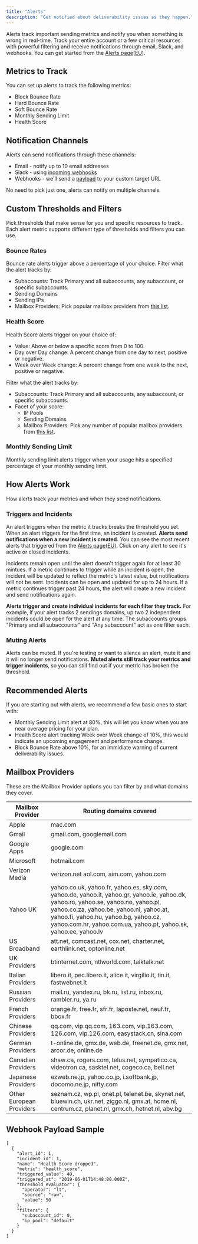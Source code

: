 ```yaml
---
title: "Alerts"
description: "Get notified about deliverability issues as they happen."
---
```


Alerts track important sending metrics and notify you when something is wrong in real-time. Track your entire account or a few critical resources with powerful filtering and receive notifications through email, Slack, and webhooks. You can get started from the [Alerts page](https://app.sparkpost.com/alerts)([EU](https://app.eu.sparkpost.com/alerts)).

## Metrics to Track
You can set up alerts to track the following metrics:

* Block Bounce Rate
* Hard Bounce Rate
* Soft Bounce Rate
* Monthly Sending Limit
* Health Score

## Notification Channels
Alerts can send notifications through these channels:

* Email - notify up to 10 email addresses
* Slack - using [incoming webhooks](https://api.slack.com/incoming-webhooks#create_a_webhook)
* Webhooks - we'll send a [payload](#webhook-payload-sample) to your custom target URL

No need to pick just one, alerts can notify on multiple channels.

## Custom Thresholds and Filters
Pick thresholds that make sense for you and specific resources to track. Each alert metric supports different type of thresholds and filters you can use.

### Bounce Rates
Bounce rate alerts trigger above a percentage of your choice. Filter what the alert tracks by:
* Subaccounts: Track Primary and all subaccounts, any subaccount, or specific subaccounts.
* Sending Domains
* Sending IPs
* Mailbox Providers: Pick popular mailbox providers from [this list](#mailbox-providers).

### Health Score
Health Score alerts trigger on your choice of:
* Value: Above or below a specific score from 0 to 100.
* Day over Day change: A percent change from one day to next, positive or negative.
* Week over Week change: A percent change from one week to the next, positive or negative.

Filter what the alert tracks by:
* Subaccounts: Track Primary and all subaccounts, any subaccount, or specific subaccounts.
* Facet of your score:
  * IP Pools
  * Sending Domains
  * Mailbox Providers: Pick any number of popular mailbox providers from [this list](#mailbox-providers).

### Monthly Sending Limit
Monthly sending limit alerts trigger when your usage hits a specified percentage of your monthly sending limit.


## How Alerts Work
How alerts track your metrics and when they send notifications.

### Triggers and Incidents
An alert triggers when the metric it tracks breaks the threshold you set. When an alert triggers for the first time, an incident is created. **Alerts send notifications when a new incident is created.** You can see the most recent alerts that triggered from the [Alerts page](https://app.sparkpost.com/alerts)([EU](https://app.eu.sparkpost.com/alerts)). Click on any alert to see it's active or closed incidents.

Incidents remain open until the alert doesn't trigger again for at least 30 mintues. If a metric continues to trigger while an incident is open, the incident will be updated to reflect the metric's latest value, but notifications will not be sent. Incidents can be open and updated for up to 24 hours. If a metric continues trigger past 24 hours, the alert will create a new incident and send notifications again.

**Alerts trigger and create individual incidents for each filter they track.** For example, if your alert tracks 2 sendings domains, up two 2 independent incidents could be open for the alert at any time. The subaccounts groups "Primary and all subaccounts" and "Any subaccount" act as one filter each.

### Muting Alerts
Alerts can be muted. If you're testing or want to silence an alert, mute it and it will no longer send notifications. **Muted alerts still track your metrics and trigger incidents**, so you can still find out if your metric has broken the threshold.

## Recommended Alerts
If you are starting out with alerts, we recommend a few basic ones to start with:

* Monthly Sending Limit alert at 80%, this will let you know when you are near overage pricing for your plan.
* Health Score alert tracking Week over Week change of 10%, this would indicate an upcoming engagement and performance change.
* Block Bounce Rate above 10%, for an immidiate warning of current deliverability issues.

## Mailbox Providers
These are the Mailbox Provider options you can filter by and what domains they cover.

| Mailbox Provider         | Routing domains covered |
|--------------------------|-----------------|
| Apple                    | mac.com |
| Gmail                    | gmail.com, googlemail.com |
| Google Apps              | google.com |
| Microsoft                | hotmail.com |
| Verizon Media            | verizon.net aol.com, aim.com, yahoo.com |
| Yahoo UK                 | yahoo.co.uk, yahoo.fr, yahoo.es, sky.com, yahoo.de, yahoo.it, yahoo.gr, yahoo.ie, yahoo.dk, yahoo.ro, yahoo.se, yahoo.no, yahoo.pl, yahoo.co.za, yahoo.be, yahoo.nl, yahoo.at, yahoo.fi, yahoo.hu, yahoo.bg, yahoo.cz, yahoo.com.hr, yahoo.com.ua, yahoo.pt, yahoo.sk, yahoo.ee, yahoo.lv |
| US Broadband             | att.net, comcast.net, cox.net, charter.net, earthlink.net, optonline.net |
| UK Providers             | btinternet.com, ntlworld.com, talktalk.net |
| Italian Providers        | libero.it, pec.libero.it, alice.it, virgilio.it, tin.it, fastwebnet.it |
| Russian Providers        | mail.ru, yandex.ru, bk.ru, list.ru, inbox.ru, rambler.ru, ya.ru |
| French Providers         | orange.fr, free.fr, sfr.fr, laposte.net, neuf.fr, bbox.fr |
| Chinese Providers        | qq.com, vip.qq.com, 163.com, vip.163.com, 126.com, vip.126.com, easystack.cn, sina.com |
| German Providers         | t-online.de, gmx.de, web.de, freenet.de, gmx.net, arcor.de, online.de |
| Canadian Providers       | shaw.ca, rogers.com, telus.net, sympatico.ca, videotron.ca, sasktel.net, cogeco.ca, bell.net |
| Japanese Providers       | ezweb.ne.jp, yahoo.co.jp, i.softbank.jp, docomo.ne.jp, nifty.com |
| Other European Providers | seznam.cz, wp.pl, onet.pl, telenet.be, skynet.net, bluewin.ch, ukr.net, ziggo.nl, gmx.at, home.nl, centrum.cz, planet.nl, gmx.ch, hetnet.nl, abv.bg |

## Webhook Payload Sample

```
[
  {
    "alert_id": 1,
    "incident_id": 1,
    "name": "Health Score dropped",
    "metric": "health_score",
    "triggered_value": 40,
    "triggered_at": "2019-06-01T14:48:00.000Z",
    "threshold_evaluator": {
      "operator": "lt",
      "source": "raw",
      "value": 50
    },
    "filters": {
      "subaccount_id": 0,
      "ip_pool": "default"
    }
  }
]
```
